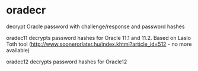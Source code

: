 # oradecr
decrypt Oracle password with challenge/response and password hashes

oradec11 decrypts password hashes for Oracle 11.1 and 11.2. Based on Laslo Toth tool (http://www.soonerorlater.hu/index.khtml?article_id=512 - no more available)

oradec12 decrypts password hashes for Oracle12

